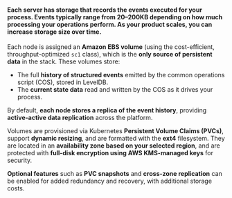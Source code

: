 #### **Each server has storage that records the events executed for your process. Events typically range from 20–200KB depending on how much processing your operations perform. As your product scales, you can increase storage size over time.**

Each node is assigned an **Amazon EBS volume** (using the cost-efficient, throughput-optimized `sc1` class), which is the **only source of persistent data** in the stack. These volumes store:

- The full **history of structured events** emitted by the common operations script (COS), stored in LevelDB.
- The **current state data** read and written by the COS as it drives your process.

By default, **each node stores a replica of the event history**, providing **active-active data replication** across the platform.

Volumes are provisioned via Kubernetes **Persistent Volume Claims (PVCs)**, support **dynamic resizing**, and are formatted with the **ext4** filesystem. They are located in an **availability zone based on your selected region**, and are protected with **full-disk encryption using AWS KMS-managed keys** for security.

**Optional features** such as **PVC snapshots** and **cross-zone replication** can be enabled for added redundancy and recovery, with additional storage costs.
